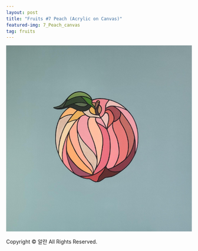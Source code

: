```yaml
---
layout: post
title: "Fruits #7 Peach (Acrylic on Canvas)"
featured-img: 7_Peach_canvas
tag: fruits
---
```


![](/assets/img/posts/7_Peach_canvas.jpg)

Copyright © 알란 All Rights Reserved.
